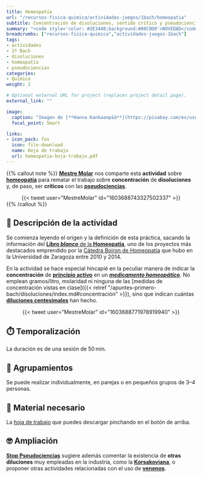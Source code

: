```yaml
---
title: Homeopatía
url: "/recursos-fisica-quimica/actividades-juegos/1bach/homeopatia"
subtitle: Concentración de disoluciones, sentido crítico y pseudociencias
summary: "<code style='color: #2E3440;background:#88C0D0'>NOVEDAD</code><br>Concentración de disoluciones, sentido crítico y pseudociencias."
breadcrumbs: ["recursos-fisica-quimica","actividades-juegos-1bach"]
tags:
- actividades
- 1º Bach
- disoluciones
- homeopatía
- pseudociencias
categories:
- Química
weight: 2

# Optional external URL for project (replaces project detail page).
external_link: ""

image:
  caption: "Imagen de [**Hanna Kankaanpää**](https://pixabay.com/es/users/eskimokettu-2231804/) en [Pixabay](https://pixabay.com/es/)"
  focal_point: Smart

links:
- icon_pack: fas
  icon: file-download
  name: Hoja de trabajo
  url: homeopatia-hoja-trabajo.pdf
---
```


{{% callout note %}}
[**Mestre Molar**](https://twitter.com/MestreMolar) nos comparte esta **actividad** sobre [**homeopatía**](https://es.wikipedia.org/wiki/Homeopat%C3%ADa) para rematar el trabajo sobre **concentración** de **disoluciones** y, de paso, ser **críticos** con las [**pseudociencias**](https://es.wikipedia.org/wiki/Pseudociencia).
<div align="center">
{{< tweet user="MestreMolar" id="1603688743327502337" >}}
</div>
{{% /callout %}}

## 📜 Descripción de la actividad

Se comienza leyendo el origen y la definición de esta práctica, sacando la información del [**Libro *blanco*** de la **Homeopatía**](http://www.catedrahomeopatia.org/divulgacion/libro-blanco-homeopatia), uno de los proyectos más destacados emprendido por la [Cátedra Boiron de Homeopatía](http://www.catedrahomeopatia.org/) que hubo en la Universidad de Zaragoza entre 2010 y 2014.

En la actividad se hace especial hincapié en la peculiar manera de indicar la **concentración** de [**principio activo**](https://es.wikipedia.org/wiki/Principio_activo) en un [***medicamento homeopático***](https://es.wikipedia.org/wiki/Homeopat%C3%ADa). No emplean gramos/litro, molaridad ni ninguna de las [medidas de concentración vistas en clase]({{< relref "/apuntes-primero-bach/disoluciones/index.md#concentración" >}}), sino que indican cuántas [**diluciones centesimales**](https://es.wikipedia.org/wiki/Dilución_homeopática) han hecho.

<div align="center">
{{< tweet user="MestreMolar" id="1603688771978919940" >}}
</div>

## ⏱️ Temporalización

La duración es de una sesión de 50&thinsp;min.

## 👥 Agrupamientos

Se puede realizar individualmente, en parejas o en pequeños grupos de 3–4 personas.

## 💼 Material necesario
La [hoja de trabajo](homeopatia-hoja-trabajo.pdf) que puedes descargar pinchando en el botón de arriba.

## 🤓 Ampliación

[**Stop Pseudociencias**](https://twitter.com/StopPseudo) sugiere además comentar la existencia de **otras diluciones** muy empleadas en la industria, como la [**Korsakoviana**](https://twitter.com/StopPseudo/status/1604232790924566530), o proponer otras actividades relacionadas con el uso de [**venenos**](https://twitter.com/StopPseudo/status/1604233365666017280).